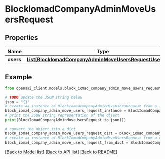 # BlockIomadCompanyAdminMoveUsersRequest


## Properties

Name | Type | Description | Notes
------------ | ------------- | ------------- | -------------
**users** | [**List[BlockIomadCompanyAdminMoveUsersRequestUsersInner]**](BlockIomadCompanyAdminMoveUsersRequestUsersInner.md) |  | 

## Example

```python
from openapi_client.models.block_iomad_company_admin_move_users_request import BlockIomadCompanyAdminMoveUsersRequest

# TODO update the JSON string below
json = "{}"
# create an instance of BlockIomadCompanyAdminMoveUsersRequest from a JSON string
block_iomad_company_admin_move_users_request_instance = BlockIomadCompanyAdminMoveUsersRequest.from_json(json)
# print the JSON string representation of the object
print(BlockIomadCompanyAdminMoveUsersRequest.to_json())

# convert the object into a dict
block_iomad_company_admin_move_users_request_dict = block_iomad_company_admin_move_users_request_instance.to_dict()
# create an instance of BlockIomadCompanyAdminMoveUsersRequest from a dict
block_iomad_company_admin_move_users_request_from_dict = BlockIomadCompanyAdminMoveUsersRequest.from_dict(block_iomad_company_admin_move_users_request_dict)
```
[[Back to Model list]](../README.md#documentation-for-models) [[Back to API list]](../README.md#documentation-for-api-endpoints) [[Back to README]](../README.md)


